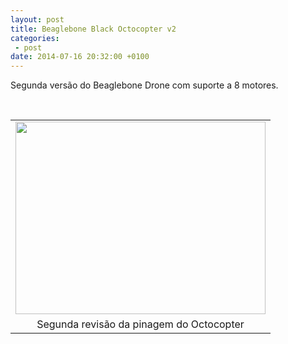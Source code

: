 ```yaml
---
layout: post
title: Beaglebone Black Octocopter v2
categories:
 - post
date: 2014-07-16 20:32:00 +0100
---
```


Segunda versão do Beaglebone Drone com suporte a 8 motores.

<div>
<a name="more"></a><br/><table align="center" cellpadding="0" cellspacing="0" class="tr-caption-container" style="margin-left: auto; margin-right: auto; text-align: center;"><tbody>
<tr><td style="text-align: center;"><a href="http://2.bp.blogspot.com/-2yAfUj4ojHw/U8bS0wNGMVI/AAAAAAAAsaw/rubxd3J2cnc/s1600/Beaglebone+Black+-+Octocopter+v2.png" imageanchor="1" style="margin-left: auto; margin-right: auto;"><img border="0" height="308" src="http://2.bp.blogspot.com/-2yAfUj4ojHw/U8bS0wNGMVI/AAAAAAAAsaw/rubxd3J2cnc/s1600/Beaglebone+Black+-+Octocopter+v2.png" width="400"/></a></td></tr>
<tr><td class="tr-caption" style="text-align: center;">Segunda revisão da pinagem do Octocopter</td></tr>
</tbody></table>
<br/></div>